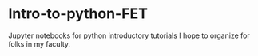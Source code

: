 # Intro-to-python-FET
Jupyter notebooks for python introductory tutorials I hope to organize for folks in my faculty.

